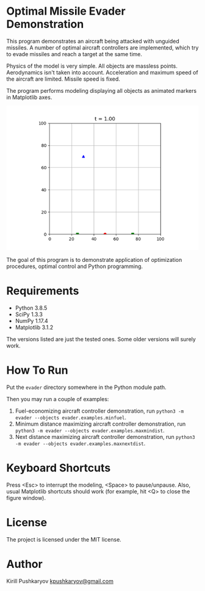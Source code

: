# Optimal Missile Evader Demonstration

This program demonstrates an aircraft being attacked with unguided missiles. A number of optimal aircraft controllers are implemented, which try to evade missiles and reach a target at the same time.

Physics of the model is very simple. All objects are massless points. Aerodynamics isn't taken into account. Acceleration and maximum speed of the aircraft are limited. Missile speed is fixed.

The program performs modeling displaying all objects as animated markers in Matplotlib axes.

![Application screen showing an aircraft (blue triangle), two missile systems (green rectangles) and the aircraft's target (red circle)](doc/source/images/evader.png)

The goal of this program is to demonstrate application of optimization procedures, optimal control and Python programming.

# Requirements

* Python 3.8.5
* SciPy 1.3.3
* NumPy 1.17.4
* Matplotlib 3.1.2

The versions listed are just the tested ones. Some older versions will surely work.

# How To Run

Put the `evader` directory somewhere in the Python module path.

Then you may run a couple of examples:

1. Fuel-economizing aircraft controller demonstration, run `python3 -m evader --objects evader.examples.minfuel`.
2. Minimum distance maximizing aircraft controller demonstration, run `python3 -m evader --objects evader.examples.maxmindist`.
3. Next distance maximizing aircraft controller demonstration, run `python3 -m evader --objects evader.examples.maxnextdist`.

# Keyboard Shortcuts

Press \<Esc\> to interrupt the modeling, \<Space\> to pause/unpause. Also, usual Matplotlib shortcuts should work (for example, hit \<Q\> to close the figure window).

# License

The project is licensed under the MIT license.

# Author

Kirill Pushkaryov <kpushkaryov@gmail.com>